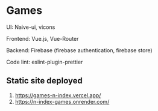 
# Games
UI: Naive-ui, vicons

Frontend: Vue.js, Vue-Router

Backend: Firebase (firebase authentication, firebase store)

Code lint: eslint-plugin-prettier

## Static site deployed
1. https://games-n-index.vercel.app/
2. https://n-index-games.onrender.com/

